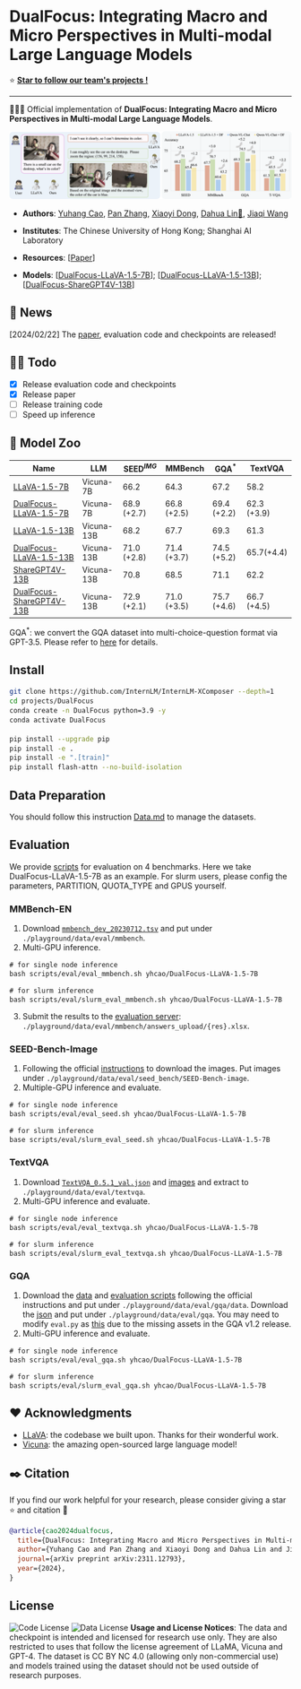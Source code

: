 #  DualFocus: Integrating Macro and Micro Perspectives in Multi-modal Large Language Models

⭐️ [**Star to follow our team's projects !**](https://github.com/InternLM/InternLM-XComposer)

---

🚀🚀🚀 Official implementation of **DualFocus: Integrating Macro and Micro Perspectives in Multi-modal Large Language Models**.
<p align="center">
  <img src="./images/teaser.png">
</p>

- **Authors**: [Yuhang Cao](https://scholar.google.com/citations?user=sJkqsqkAAAAJ&hl=zh-CN), [Pan Zhang](https://panzhang0212.github.io/), [Xiaoyi Dong](https://scholar.google.com/citations?user=FscToE0AAAAJ&hl=en), [Dahua Lin📧](http://dahua.site/), [Jiaqi Wang](https://myownskyw7.github.io/)

- **Institutes**: The Chinese University of Hong Kong; Shanghai AI Laboratory
- **Resources**: [[Paper](https://arxiv.org/abs/2402.14767)] 
- **Models**: [[DualFocus-LLaVA-1.5-7B](https://huggingface.co/yhcao/DualFocus-LLaVA-1.5-7B)]; [[DualFocus-LLaVA-1.5-13B](https://huggingface.co/yhcao/DualFocus-LLaVA-1.5-13B)]; [[DualFocus-ShareGPT4V-13B](https://huggingface.co/yhcao/DualFocus-ShareGPT4V-13B)] 

## 📜 News
[2024/02/22] The [paper](https://arxiv.org/abs/2402.14767), evaluation code and checkpoints are released!

## 👨‍💻 Todo
- [x] Release evaluation code and checkpoints
- [x] Release paper
- [ ] Release training code
- [ ] Speed up inference

## 🤖 Model Zoo

|Name                                                                             | LLM        | SEED<sup>*IMG*</sup> | MMBench     | GQA<sup>*</sup> | TextVQA     |
|---------------------------------------------------------------------------------|------------|----------------------|-------------|-----------------|-------------|
|[LLaVA-1.5-7B](https://huggingface.co/liuhaotian/llava-v1.5-7b)                  | Vicuna-7B  | 66.2                 | 64.3        | 67.2            | 58.2        |
|[DualFocus-LLaVA-1.5-7B](https://huggingface.co/yhcao/DualFocus-LLaVA-1.5-7B)    | Vicuna-7B  | 68.9 (+2.7)          | 66.8 (+2.5) | 69.4 (+2.2)     | 62.3 (+3.9) |
|[LLaVA-1.5-13B](https://huggingface.co/liuhaotian/llava-v1.5-13b)                | Vicuna-13B | 68.2                 | 67.7        | 69.3            | 61.3        |
|[DualFocus-LLaVA-1.5-13B](https://huggingface.co/yhcao/DualFocus-LLaVA-1.5-13B)  | Vicuna-13B | 71.0 (+2.8)          | 71.4 (+3.7) | 74.5 (+5.2)     | 65.7(+4.4)  |
|[ShareGPT4V-13B](https://huggingface.co/Lin-Chen/ShareGPT4V-13B)                 | Vicuna-13B | 70.8                 | 68.5        | 71.1            | 62.2        |
|[DualFocus-ShareGPT4V-13B](https://huggingface.co/yhcao/DualFocus-ShareGPT4V-13B)| Vicuna-13B | 72.9 (+2.1)          | 71.0 (+3.5) | 75.7 (+4.6)     | 66.7 (+4.5) |

GQA<sup>*</sup>: we convert the GQA dataset into multi-choice-question format via GPT-3.5. Please refer to [here](https://huggingface.co/datasets/yhcao/GQA-MCQ/viewer) for details.


## Install

```bash
git clone https://github.com/InternLM/InternLM-XComposer --depth=1
cd projects/DualFocus
conda create -n DualFocus python=3.9 -y
conda activate DualFocus

pip install --upgrade pip
pip install -e .
pip install -e ".[train]"
pip install flash-attn --no-build-isolation
```

## Data Preparation

You should follow this instruction [Data.md](https://github.com/haotian-liu/LLaVA/blob/main/docs/Evaluation.md) to manage the datasets. 

## Evaluation

We provide [scripts](scripts/eval) for evaluation on 4 benchmarks. Here we take DualFocus-LLaVA-1.5-7B as an example.
For slurm users, please config the parameters, PARTITION, QUOTA_TYPE and GPUS yourself.

### MMBench-EN

1. Download [`mmbench_dev_20230712.tsv`](https://download.openmmlab.com/mmclassification/datasets/mmbench/mmbench_dev_20230712.tsv) and put under `./playground/data/eval/mmbench`.
2. Multi-GPU inference.
```Shell
# for single node inference
bash scripts/eval/eval_mmbench.sh yhcao/DualFocus-LLaVA-1.5-7B
```
```Shell
# for slurm inference
bash scripts/eval/slurm_eval_mmbench.sh yhcao/DualFocus-LLaVA-1.5-7B
```
3. Submit the results to the [evaluation server](https://mmbench.opencompass.org.cn/mmbench-submission): `./playground/data/eval/mmbench/answers_upload/{res}.xlsx`.


### SEED-Bench-Image

1. Following the official [instructions](https://github.com/AILab-CVC/SEED-Bench/blob/main/DATASET.md) to download the images. Put images under `./playground/data/eval/seed_bench/SEED-Bench-image`.
2. Multiple-GPU inference and evaluate.
```Shell
# for single node inference
bash scripts/eval/eval_seed.sh yhcao/DualFocus-LLaVA-1.5-7B
```
```Shell
# for slurm inference
base scripts/eval/slurm_eval_seed.sh yhcao/DualFocus-LLaVA-1.5-7B
```


### TextVQA

1. Download [`TextVQA_0.5.1_val.json`](https://dl.fbaipublicfiles.com/textvqa/data/TextVQA_0.5.1_val.json) and [images](https://dl.fbaipublicfiles.com/textvqa/images/train_val_images.zip) and extract to `./playground/data/eval/textvqa`.
2. Multi-GPU inference and evaluate.
```Shell
# for single node inference
bash scripts/eval/eval_textvqa.sh yhcao/DualFocus-LLaVA-1.5-7B
```
```Shell
# for slurm inference
bash scripts/eval/slurm_eval_textvqa.sh yhcao/DualFocus-LLaVA-1.5-7B
```


### GQA

1. Download the [data](https://cs.stanford.edu/people/dorarad/gqa/download.html) and [evaluation scripts](https://cs.stanford.edu/people/dorarad/gqa/evaluate.html) following the official instructions and put under `./playground/data/eval/gqa/data`. Download the [json](https://huggingface.co/datasets/yhcao/GQA-MCQ/blob/main/llava_gqa_testdev_balanced_mcq.jsonl) and put under `./playground/data/eval/gqa`. You may need to modify `eval.py` as [this](https://gist.github.com/haotian-liu/db6eddc2a984b4cbcc8a7f26fd523187) due to the missing assets in the GQA v1.2 release.
2. Multi-GPU inference and evaluate.
```Shell
# for single node inference
bash scripts/eval/eval_gqa.sh yhcao/DualFocus-LLaVA-1.5-7B
```
```Shell
# for slurm inference
bash scripts/eval/slurm_eval_gqa.sh yhcao/DualFocus-LLaVA-1.5-7B
```



## ❤️ Acknowledgments
- [LLaVA](https://github.com/haotian-liu/LLaVA): the codebase we built upon. Thanks for their wonderful work.
- [Vicuna](https://github.com/lm-sys/FastChat): the amazing open-sourced large language model!

## ✒️ Citation
If you find our work helpful for your research, please consider giving a star ⭐ and citation 📝
```bibtex
@article{cao2024dualfocus,
  title={DualFocus: Integrating Macro and Micro Perspectives in Multi-modal Large Language Models}, 
  author={Yuhang Cao and Pan Zhang and Xiaoyi Dong and Dahua Lin and Jiaqi Wang},
  journal={arXiv preprint arXiv:2311.12793},
  year={2024},
}
```

## License
![Code License](https://img.shields.io/badge/Code%20License-Apache_2.0-green.svg) ![Data License](https://img.shields.io/badge/Data%20License-CC%20By%20NC%204.0-red.svg) **Usage and License Notices**: The data and checkpoint is intended and licensed for research use only. They are also restricted to uses that follow the license agreement of LLaMA, Vicuna and GPT-4. The dataset is CC BY NC 4.0 (allowing only non-commercial use) and models trained using the dataset should not be used outside of research purposes.
